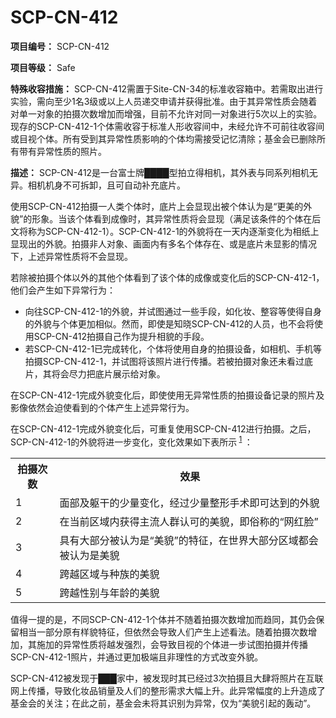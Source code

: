 # SCP-CN-412

**项目编号：** SCP-CN-412

**项目等级：** Safe

**特殊收容措施：** SCP-CN-412需置于Site-CN-34的标准收容箱中。若需取出进行实验，需向至少1名3级或以上人员递交申请并获得批准。由于其异常性质会随着对单一对象的拍摄次数增加而增强，目前不允许对同一对象进行5次以上的实验。现存的SCP-CN-412-1个体需收容于标准人形收容间中，未经允许不可前往收容间或目视个体。所有受到其异常性质影响的个体均需接受记忆清除；基金会已删除所有带有异常性质的照片。

**描述：** SCP-CN-412是一台富士牌████型拍立得相机，其外表与同系列相机无异。相机机身不可拆卸，且可自动补充底片。

使用SCP-CN-412拍摄一人类个体时，底片上会显现出被个体认为是“更美的外貌”的形象。当该个体看到成像时，其异常性质将会显现（满足该条件的个体在后文将称为SCP-CN-412-1）。SCP-CN-412-1的外貌将在一天内逐渐变化为相纸上显现出的外貌。拍摄非人对象、画面内有多名个体存在、或是底片未显影的情况下，上述异常性质将不会显现。

若除被拍摄个体以外的其他个体看到了该个体的成像或变化后的SCP-CN-412-1，他们会产生如下异常行为：

- 向往SCP-CN-412-1的外貌，并试图通过一些手段，如化妆、整容等使得自身的外貌与个体更加相似。然而，即使是知晓SCP-CN-412的人员，也不会将使用SCP-CN-412拍摄自己作为提升相貌的手段。
- 若SCP-CN-412-1已完成转化，个体将使用自身的拍摄设备，如相机、手机等拍摄SCP-CN-412-1，并试图将该照片进行传播。若被拍摄对象还未看过底片，其将会尽力把底片展示给对象。

在SCP-CN-412-1完成外貌变化后，即使使用无异常性质的拍摄设备记录的照片及影像依然会迫使看到的个体产生上述异常行为。

在SCP-CN-412-1完成外貌变化后，可重复使用SCP-CN-412进行拍摄。之后，SCP-CN-412-1的外貌将进一步变化，变化效果如下表所示<sup class='footnoteref'>
 <a shape='rect' class='footnoteref' id='footnoteref-1' href='javascript:;' onclick='WIKIDOT.page.utils.scrollToReference(&apos;footnote-1&apos;)'>1</a>
</sup>：

<table class='wiki-content-table'>
 <tr>
  <th colspan='1' rowspan='1'>&#25293;&#25668;&#27425;&#25968;</th>
  <th colspan='1' rowspan='1'>&#25928;&#26524;</th>
 </tr>
 <tr>
  <td colspan='1' rowspan='1'>1</td>
  <td colspan='1' rowspan='1'>&#38754;&#37096;&#21450;&#36527;&#24178;&#30340;&#23569;&#37327;&#21464;&#21270;&#65292;&#32463;&#36807;&#23569;&#37327;&#25972;&#24418;&#25163;&#26415;&#21363;&#21487;&#36798;&#21040;&#30340;&#22806;&#35980;</td>
 </tr>
 <tr>
  <td colspan='1' rowspan='1'>2</td>
  <td colspan='1' rowspan='1'>&#22312;&#24403;&#21069;&#21306;&#22495;&#20869;&#33719;&#24471;&#20027;&#27969;&#20154;&#32676;&#35748;&#21487;&#30340;&#32654;&#35980;&#65292;&#21363;&#20439;&#31216;&#30340;&#8220;&#32593;&#32418;&#33080;&#8221;</td>
 </tr>
 <tr>
  <td colspan='1' rowspan='1'>3</td>
  <td colspan='1' rowspan='1'>&#20855;&#26377;&#22823;&#37096;&#20998;&#34987;&#35748;&#20026;&#26159;&#8220;&#32654;&#35980;&#8221;&#30340;&#29305;&#24449;&#65292;&#22312;&#19990;&#30028;&#22823;&#37096;&#20998;&#21306;&#22495;&#37117;&#20250;&#34987;&#35748;&#20026;&#26159;&#32654;&#35980;</td>
 </tr>
 <tr>
  <td colspan='1' rowspan='1'>4</td>
  <td colspan='1' rowspan='1'>&#36328;&#36234;&#21306;&#22495;&#19982;&#31181;&#26063;&#30340;&#32654;&#35980;</td>
 </tr>
 <tr>
  <td colspan='1' rowspan='1'>5</td>
  <td colspan='1' rowspan='1'>&#36328;&#36234;&#24615;&#21035;&#19982;&#24180;&#40836;&#30340;&#32654;&#35980;</td>
 </tr>
</table>
值得一提的是，不同SCP-CN-412-1个体并不随着拍摄次数增加而趋同，其仍会保留相当一部分原有样貌特征，但依然会导致人们产生上述看法。随着拍摄次数增加，其施加的异常性质将越发强烈，会导致目视的个体进一步试图拍摄并传播SCP-CN-412-1照片，并通过更加极端且非理性的方式改变外貌。

SCP-CN-412被发现于███家中，被发现时其已经过3次拍摄且大肆将照片在互联网上传播，导致化妆品销量及人们的整形需求大幅上升。此异常幅度的上升造成了基金会的关注；在此之前，基金会未将其识别为异常，仅为“美貌引起的轰动”。





